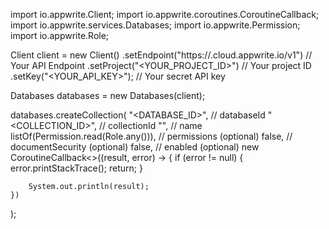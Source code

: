import io.appwrite.Client;
import io.appwrite.coroutines.CoroutineCallback;
import io.appwrite.services.Databases;
import io.appwrite.Permission;
import io.appwrite.Role;

Client client = new Client()
    .setEndpoint("https://<REGION>.cloud.appwrite.io/v1") // Your API Endpoint
    .setProject("<YOUR_PROJECT_ID>") // Your project ID
    .setKey("<YOUR_API_KEY>"); // Your secret API key

Databases databases = new Databases(client);

databases.createCollection(
    "<DATABASE_ID>", // databaseId
    "<COLLECTION_ID>", // collectionId
    "<NAME>", // name
    listOf(Permission.read(Role.any())), // permissions (optional)
    false, // documentSecurity (optional)
    false, // enabled (optional)
    new CoroutineCallback<>((result, error) -> {
        if (error != null) {
            error.printStackTrace();
            return;
        }

        System.out.println(result);
    })
);

